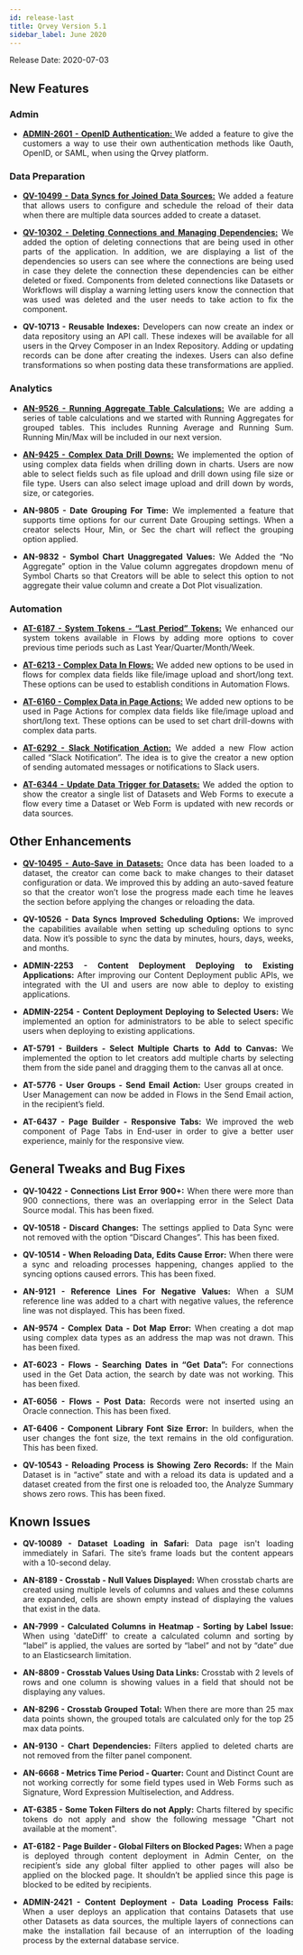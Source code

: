 ```yaml
---
id: release-last
title: Qrvey Version 5.1
sidebar_label: June 2020
---
```

<div style="text-align: justify">
Release Date: 2020-07-03

## New Features

### Admin

* <a href="/docs/admin/admin-sections-platform/#admin-sections-platform"> <strong>ADMIN-2601 - OpenID Authentication: </strong></a>
We added a feature to give the customers a way to use their own authentication methods like Oauth, OpenID, or SAML, when using the Qrvey platform.

### Data Preparation 
*  <a href="/docs/ui-docs/datasets/datasets"> <strong>QV-10499 - Data Syncs for Joined Data Sources:</strong></a> 
 We added a feature that allows users to configure and schedule the reload of their data when there are multiple data sources added to create a dataset.

* <a href="/docs/ui-docs/datasets/connectors/#connectors"><strong> QV-10302 - Deleting Connections and Managing Dependencies:</strong></a>  We added the option of deleting connections that are being used in other parts of the application. In addition, we are displaying a list of the dependencies so users can see where the connections are being used in case they delete the connection these dependencies can be either deleted or fixed. Components from deleted connections like Datasets or Workflows will display a warning letting users know the connection that was used was deleted and the user needs to take action to fix the component.  

* <strong> QV-10713 - Reusable Indexes:</strong></a> Developers can now create an index or data repository using an API call. These indexes will be available for all users in the Qrvey Composer in an Index Repository. Adding or updating records can be done after creating the indexes. Users can also define transformations so when posting data these transformations are applied.



### Analytics

* <a href="/docs/ui-docs/dataviews/chart-builder/#chart-builder"> <strong> AN-9526 - Running Aggregate Table Calculations:</strong></a>  We are adding a series of table calculations and we started with Running Aggregates for grouped tables. This includes Running Average and Running Sum. Running Min/Max will be included in our next version.

* <a href="/docs/ui-docs/web-forms/complex-data/#complex-data"> <strong>AN-9425 - Complex Data Drill Downs:</strong></a> We implemented the option of using complex data fields when drilling down in charts. Users are now able to select fields such as file upload and drill down using file size or file type. Users can also select image upload and drill down by words, size, or categories. 

* <strong>AN-9805 - Date Grouping For Time:</strong></a> We implemented a feature that supports time options for our current Date Grouping settings. When a creator selects Hour, Min, or Sec the chart will reflect the grouping option applied.

* <strong>AN-9832 - Symbol Chart Unaggregated Values:</strong></a> We Added the “No Aggregate” option in the Value column aggregates dropdown menu of Symbol Charts so that Creators will be able to select this option to not aggregate their value column and create a Dot Plot visualization. 


### Automation

* <a href="/docs/ui-docs/automation/tokens/#tokens"> <strong> AT-6187 - System Tokens - “Last Period” Tokens:</strong></a> We enhanced our system tokens available in Flows by adding more options to cover previous time periods such as Last Year/Quarter/Month/Week. 

* <a href="/docs/ui-docs/web-forms/complex-data/#complex-data"> <strong> AT-6213 - Complex Data In Flows:</strong></a> We added new options to be used in flows for complex data fields like file/image upload and short/long text. These options can be used to establish conditions in Automation Flows. 

* <a href="/docs/ui-docs/web-forms/complex-data/#complex-data"> <strong>AT-6160 - Complex Data in Page Actions:</strong></a> We added new options to be used in Page Actions for complex data fields like file/image upload and short/long text. These options can be used to set chart drill-downs with complex data parts.


* <a href="/docs/ui-docs/automation/send-actions"> <strong>AT-6292 - Slack Notification Action:</strong></a> We added a new Flow action called “Slack Notification”. The idea is to give the creator a new option of sending automated messages or notifications to Slack users.


* <a href="/docs/ui-docs/automation/triggers/#triggers"> <strong>AT-6344 - Update Data Trigger for Datasets:</strong></a> We added the option to show the creator a single list of Datasets and Web Forms to execute a flow every time a Dataset or Web Form is updated with new records or data sources.

## Other Enhancements

* <a href="/docs/ui-docs/datasets/datasets/"> <strong>QV-10495 - Auto-Save in Datasets:</strong></a> Once data has been loaded to a dataset, the creator can come back to make changes to their dataset configuration or data. We improved this by adding an auto-saved feature so that the creator won’t lose the progress made each time he leaves the section before applying the changes or reloading the data. 


* <strong>QV-10526 - Data Syncs Improved Scheduling Options:</strong></a> We improved the capabilities available when setting up scheduling options to sync data. Now it’s possible to sync the data by minutes, hours, days, weeks, and months. 


*  <strong>ADMIN-2253 - Content Deployment Deploying to Existing Applications:</strong></a> After improving our Content Deployment public APIs, we integrated with the UI and users are now able to deploy to existing applications. 


* <strong>ADMIN-2254 - Content Deployment Deploying to Selected Users:</strong></a> We implemented an option for administrators to be able to select specific users when deploying to existing applications.
 
* <strong>AT-5791 - Builders - Select Multiple Charts to Add to Canvas:</strong></a> We implemented the option to let creators add multiple charts by selecting them from the side panel and dragging them to the canvas all at once. 

*  <strong>AT-5776 - User Groups - Send Email Action:</strong></a> User groups created in User Management can now be added in Flows in the Send Email action, in the recipient’s field. 

* <strong>AT-6437 - Page Builder - Responsive Tabs:</strong></a> We improved the web component of Page Tabs in End-user in order to give a better user experience, mainly for the responsive view.

## General Tweaks and Bug Fixes

* **QV-10422 - Connections List Error 900+:**  When there were more than 900 connections, there was an overlapping error in the Select Data Source modal. This has been fixed.

* **QV-10518 - Discard Changes:** The settings applied to Data Sync were not removed with the option “Discard Changes”. This has been fixed.

* **QV-10514 - When Reloading Data, Edits Cause Error:** When there were a sync and reloading processes happening, changes applied to the syncing options caused errors. This has been fixed.

* **AN-9121 - Reference Lines For Negative Values:** When a SUM reference line was added to a chart with negative values, the reference line was not displayed. This has been fixed.

* **AN-9574 - Complex Data - Dot Map Error:** When creating a dot map using complex data types as an address the map was not drawn. This has been fixed.

* **AT-6023 - Flows - Searching Dates in “Get Data”:** For connections used in the Get Data action, the search by date was not working. This has been fixed.


* **AT-6056 - Flows - Post Data:** Records were not inserted using an Oracle connection. This has been fixed.

* **AT-6406 - Component Library Font Size Error:** In builders, when the user changes the font size, the text remains in the old configuration. This has been fixed.

* **QV-10543 - Reloading Process is Showing Zero Records:** If the Main Dataset is in “active” state and with a reload its data is updated and a dataset created from the first one is reloaded too, the Analyze Summary shows zero rows. This has been fixed.



## Known Issues


* **QV-10089 - Dataset Loading in Safari:** Data page isn't loading immediately in Safari. The site’s frame loads but the content appears with a 10-second delay.


* **AN-8189 - Crosstab - Null Values Displayed:** When crosstab charts are created using multiple levels of columns and values and these columns are expanded, cells are shown empty instead of displaying the values that exist in the data.


* **AN-7999 - Calculated Columns in Heatmap - Sorting by Label Issue:** When using 'dateDiff' to create a calculated column and sorting by “label” is applied, the values are sorted by “label” and not by “date” due to an Elasticsearch limitation. 


* **AN-8809 - Crosstab Values Using Data Links:** Crosstab with 2 levels of rows and one column is showing values in a field that should not be displaying any values.


* **AN-8296 - Crosstab Grouped Total:** When there are more than 25 max data points shown, the grouped totals are calculated only for the top 25 max data points. 


* **AN-9130 - Chart Dependencies:** Filters applied to deleted charts are not removed from the filter panel component. 


* **AN-6668 - Metrics Time Period - Quarter:** Count and Distinct Count are not working correctly for some field types used in Web Forms such as Signature, Word Expression Multiselection, and Address.

* **AT-6385 - Some Token Filters do not Apply:** Charts filtered by specific tokens do not apply and show the following message "Chart not available at the moment".

* **AT-6182 - Page Builder - Global Filters on Blocked Pages:** When a page is deployed through content deployment in Admin Center, on the recipient’s side any global filter applied to other pages will also be applied on the blocked page. It shouldn’t be applied since this page is blocked to be edited by recipients.

* **ADMIN-2421 - Content Deployment - Data Loading Process Fails:** When a user deploys an application that contains Datasets that use other Datasets as data sources, the multiple layers of connections can make the installation fail because of an interruption of the loading process by the external database service.
